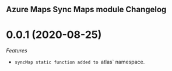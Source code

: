 ## Azure Maps Sync Maps module Changelog

<a name="0.0.1"></a>
# 0.0.1 (2020-08-25)

*Features*
* `syncMap static function added to `atlas` namespace.
